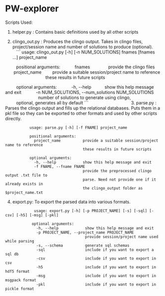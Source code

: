 # PW-explorer

 Scripts Used:
 
 1. helper.py : Contains basic definitions used by all other scripts
 
 2. clingo_out.py : Produces the clingo output. Takes in clingo files, project/session name and number of solutions to produce (optional).
          ```
          usage: clingo_out.py [-h] [-n NUM_SOLUTIONS] fnames [fnames ...] project_name

          positional arguments:
            fnames                provide the clingo files
            project_name          provide a suitable session/project name to reference
                                  these results in future scripts

          optional arguments:
            -h, --help            show this help message and exit
            -n NUM_SOLUTIONS, --num_solutions NUM_SOLUTIONS
                                  number of solutions to generate using clingo,
                                  optional, generates all by default
          ```
                                  
 3. parse.py : Parses the clingo output and fills up the relational databases. Puts them in a pkl file so they can be exported to other formats and used by other scripts directly.
 ```
            usage: parse.py [-h] [-f FNAME] project_name

            positional arguments:
              project_name          provide a suitable session/project name to reference
                                    these results in future scripts

            optional arguments:
              -h, --help            show this help message and exit
              -f FNAME, --fname FNAME
                                    provide the preprocessed clingo output .txt file to
                                    parse. Need not provide one if it already exists in
                                    the clingo_output folder as $project_name.txt
```
                      
                                  
 4. export.py: To export the parsed data into various formats.
 ```
              usage: export.py [-h] [-p PROJECT_NAME] [-s] [-sql] [-csv] [-h5] [-msg] [-pkl]

             optional arguments:
               -h, --help            show this help message and exit
               -p PROJECT_NAME, --project_name PROJECT_NAME
                                     provide session/project name used while parsing
               -s, --schema          generate sql schemas
               -sql                  include if you want to export a sql db
               -csv                  include if you want to export in csv
               -h5                   include if you want to export in hdf5 format
               -msg                  include if you want to export in msgpack format
               -pkl                  include if you want to export in pickle format
  ```

